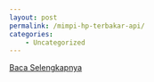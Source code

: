 ```yaml
---
layout: post
permalink: /mimpi-hp-terbakar-api/
categories:
    - Uncategorized
---
```


[Baca Selengkapnya](/04)